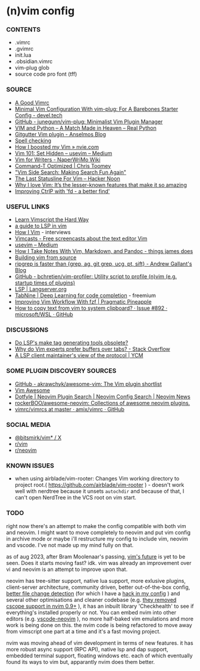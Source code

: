 # (n)vim config

### CONTENTS

* .vimrc
* .gvimrc
* init.lua
* .obsidian.vimrc
* vim-plug glob
* source code pro font (tff)

### SOURCE

* [A Good Vimrc]( https://web.archive.org/web/20180603131820/https://dougblack.io/words/a-good-vimrc.html )
* [Minimal Vim Configuration With vim-plug: For A Barebones Starter Config - devel.tech]( https://devel.tech/snippets/n/vIMmz8vZ/minimal-vim-configuration-with-vim-plug/#putting-it-all-together )
* [GitHub - junegunn/vim-plug: Minimalist Vim Plugin Manager]( https://github.com/junegunn/vim-plug )
* [VIM and Python – A Match Made in Heaven – Real Python]( https://realpython.com/blog/python/vim-and-python-a-match-made-in-heaven/ )
* [Gitgutter Vim plugin - Anselmos Blog]( https://witkowskibartosz.com/blog/gitgutter-vim-plugin.html )
* [Spell checking]( https://vimcasts.org/episodes/spell-checking/ )
* [How I boosted my Vim &raquo; nvie.com]( https://nvie.com/posts/how-i-boosted-my-vim/ )
* [Vim 101: Set Hidden – usevim – Medium]( https://medium.com/usevim/vim-101-set-hidden-f78800142855 )
* [Vim for Writers - NaperWriMo Wiki]( https://naperwrimo.org/wiki/index.php?title=Vim_for_Writers )
* [Command-T Optimized | Chris Toomey]( https://ctoomey.com/writing/command-t-optimized/ )
* ["Vim Side Search: Making Search Fun Again"]( https://ddrscott.github.io/blog/2016/side-search/ )
* [The Last Statusline For Vim – Hacker Noon]( https://hackernoon.com/the-last-statusline-for-vim-a613048959b2 )
* [Why I love Vim: It’s the lesser-known features that make it so amazing]( https://medium.freecodecamp.org/learn-linux-vim-basic-features-19134461ab85 )
* [Improving CtrlP with 'fd - a better find']( https://bluz71.github.io/2017/10/26/turbocharge-the-ctrlp-vim-plugin.html )

### USEFUL LINKS

* [Learn Vimscript the Hard Way]( http://learnvimscriptthehardway.stevelosh.com/ )
* [a guide to LSP in vim]( https://old.reddit.com/r/vim/comments/b33lc1/a_guide_to_lsp_auto_completion_in_vim/#eix8cuk )
* [How I Vim]( http://howivim.com/ ) - interviews
* [Vimcasts - Free screencasts about the text editor Vim]( http://vimcasts.org/ )
* [usevim – Medium]( https://medium.com/usevim ) 
* [How I Take Notes With Vim, Markdown, and Pandoc   - things james does]( https://jamesbvaughan.com/markdown-pandoc-notes/ )
* [Building vim from source]( https://github.com/Valloric/YouCompleteMe/wiki/Building-Vim-from-source )
* [ripgrep is faster than {grep, ag, git grep, ucg, pt, sift} - Andrew Gallant&#39;s Blog]( https://blog.burntsushi.net/ripgrep/ )
* [GitHub - bchretien/vim-profiler: Utility script to profile (n)vim (e.g. startup times of plugins)]( https://github.com/bchretien/vim-profiler )
* [LSP | Langserver.org]( https://langserver.org/ )
* [TabNine | Deep Learning for code completion]( https://www.tabnine.com/ ) - freemium
* [Improving Vim Workflow With fzf | Pragmatic Pineapple]( https://pragmaticpineapple.com/improving-vim-workflow-with-fzf/ )
* [How to copy text from vim to system clipboard? · Issue #892 · microsoft/WSL · GitHub]( https://github.com/Microsoft/WSL/issues/892 )

### DISCUSSIONS

* [Do LSP's make tag generating tools obsolete?]( https://www.reddit.com/r/vim/comments/fj9tsz/do_lsps_make_tag_generating_tools_obsolete/ )
* [Why do Vim experts prefer buffers over tabs? - Stack Overflow]( https://stackoverflow.com/questions/26708822/why-do-vim-experts-prefer-buffers-over-tabs/26745051 )
* [A LSP client maintainer's view of the protocol | YCM]( https://www.reddit.com/r/vim/comments/b3yzq4/a_lsp_client_maintainers_view_of_the_lsp_protocol/ )

### SOME PLUGIN DISCOVERY SOURCES

* [GitHub - akrawchyk/awesome-vim: The Vim plugin shortlist]( https://github.com/akrawchyk/awesome-vim )
* [Vim Awesome]( https://vimawesome.com/ )
* [Dotfyle | Neovim Plugin Search | Neovim Config Search | Neovim News]( https://dotfyle.com/ )
* [rockerBOO/awesome-neovim: Collections of awesome neovim plugins.](https://github.com/rockerBOO/awesome-neovim#cursorline)
* [vimrc/vimrcs at master · amix/vimrc · GitHub]( https://github.com/amix/vimrc/tree/master/vimrcs )

### SOCIAL MEDIA

* [@bitsmirk/vim\* / X](https://twitter.com/i/lists/1699729447396712479)
* [r/vim]( https://reddit.com/r/vim )
* [r/neovim]( https://www.reddit.com/r/neovim/ )

### KNOWN ISSUES
* when using airblade/vim-rooter: Changes Vim working directory to project root.( https://github.com/airblade/vim-rooter ) - doesn't work well with nerdtree because it unsets `autochdir` and because of that, I can't open NerdTree in the VCS root on vim start.

### TODO
right now there's an attempt to make the config compatible with both vim and neovim.
I might want to move completely to neovim and put vim config in archive mode or
maybe i'll restructure my config to include vim, neovim and vscode.
I've not made up my mind fully on that.

as of aug 2023, after Bram Moolenaar's passing, [vim's future](https://github.com/vim/vim/discussions/12736) is yet to be seen.
Does it starts moving fast? idk. vim was already an improvement over vi and neovim is an attempt to improve upon that.

neovim has tree-sitter support, native lua support, more exlusive plugins, client-server architecture, community driven,
better out-of-the-box config, [better file change detection](https://github.com/neovim/neovim/issues/1380)
(for which I have a [hack in my config](https://github.com/GLaDOS-418/vim/blob/ea23b01022f56358030163471ed2f484ad9d4407/vimrc#L430) ) 
and several other optimisations and cleaner codebase
(e.g. [they removed cscope support in nvim 0.9+](https://github.com/neovim/neovim/pull/20545) ), it has an inbuilt library 'Checkhealth' to see 
if everything's installed properly or not. You can embed nvim into other editors (e.g. [vscode-neovim](https://github.com/vscode-neovim/vscode-neovim) ),
no more half-baked vim emulations and more work is being done on this. the nvim code is being refactored to move away
from vimscript one part at a time and it's a fast moving project.

nvim was moving ahead of vim development in terms of new features. it has more robust async support (RPC API),
native lsp and dap support, embedded terminal support, floating windows etc. each of which eventually found its ways to
vim but, apparantly nvim does them better.

